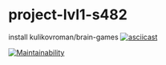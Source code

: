 # project-lvl1-s482
install kulikovroman/brain-games
[![asciicast](https://asciinema.org/a/Q8QV54HU8D40kARn7Zqx7rUhs.svg)](https://asciinema.org/a/Q8QV54HU8D40kARn7Zqx7rUhs)

[![Maintainability](https://api.codeclimate.com/v1/badges/4c85d10ecca380b25630/maintainability)](https://codeclimate.com/github/KulikovRV/project-lvl1-s482/maintainability)
